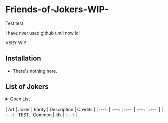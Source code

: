 # Friends-of-Jokers-WIP-

Test test

I have nver used github until now lol

VERY WIP

## Installation
- There's nothing here.

## List of Jokers
<details>
  <summary>Open List</summary>
</details>
<br>
| Art | Joker | Rarity | Description | Credits |
  | :---: | :---: | :---: | :---: | :---: |
    | :---: | TEST | Common | idk | :---: |
